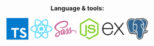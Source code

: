 
<div align="center">
  <h3>Language & tools:</h3>
  <img height="60" src="https://raw.githubusercontent.com/devicons/devicon/2ae2a900d2f041da66e950e4d48052658d850630/icons/typescript/typescript-original.svg">
  <img height="60" src="https://raw.githubusercontent.com/devicons/devicon/2ae2a900d2f041da66e950e4d48052658d850630/icons/react/react-original.svg">
  <img height="60" src="https://raw.githubusercontent.com/devicons/devicon/1119b9f84c0290e0f0b38982099a2bd027a48bf1/icons/sass/sass-original.svg">
  <img height="60" src="https://raw.githubusercontent.com/devicons/devicon/2ae2a900d2f041da66e950e4d48052658d850630/icons/nodejs/nodejs-original.svg">
  <img height="60" src="https://raw.githubusercontent.com/devicons/devicon/1119b9f84c0290e0f0b38982099a2bd027a48bf1/icons/express/express-original.svg">
  <img height="60" src="https://raw.githubusercontent.com/devicons/devicon/2ae2a900d2f041da66e950e4d48052658d850630/icons/postgresql/postgresql-original.svg">
</div>
<!--
&nbsp;

<div align= "center">
   <p>
    <img 
      align="center"
      src="https://github-readme-stats.vercel.app/api/top-langs?username=ylmzKasap&show_icons=true&locale=en&layout=compact"
      alt="ylmzKasap-github-stats" />
  </p>
  
  <p>&nbsp;
    <img align="center"
    src="https://github-readme-stats.vercel.app/api?username=ylmzKasap&show_icons=true&locale=en"
    alt="ylmzKasap-github-stats" />
  </p>
  
</div>

-->
